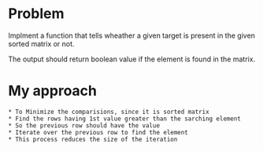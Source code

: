 # Problem

Implment a function that tells wheather a given target is present in the given sorted matrix or not.

The output should return boolean value if the element is found in the matrix. 

# My approach

	* To Minimize the comparisions, since it is sorted matrix
	* Find the rows having 1st value greater than the sarching element
	* So the previous row should have the value 
	* Iterate over the previous row to find the element
	* This process reduces the size of the iteration
